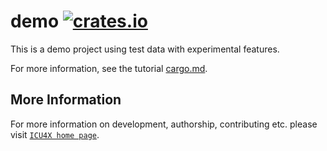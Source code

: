 # demo [![crates.io](https://img.shields.io/crates/v/demo)](https://crates.io/crates/demo)

This is a demo project using test data with experimental features.

For more information, see the tutorial [cargo.md](../../cargo.md).

## More Information

For more information on development, authorship, contributing etc. please visit [`ICU4X home page`](https://github.com/unicode-org/icu4x).
